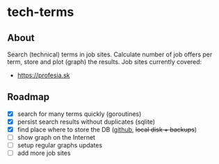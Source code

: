 # tech-terms

## About

Search (technical) terms in job sites. Calculate number of job offers per term, store and plot (graph) the results. Job sites currently covered:

* https://profesia.sk

## Roadmap

* [x] search for many terms quickly (goroutines)
* [x] persist search results without duplicates (sqlite)
* [x] find place where to store the DB ([github](https://github.com/jreisinger/profesia-jobs-per-term), ~~local disk + backups~~)
* [ ] show graph on the Internet
* [ ] setup regular graphs updates
* [ ] add more job sites
